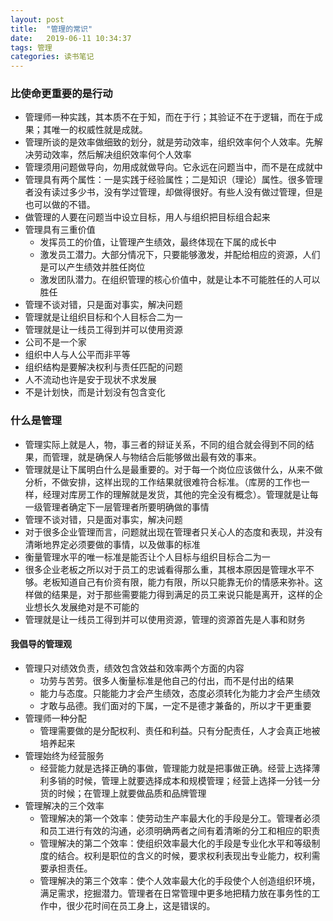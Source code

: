 ```yaml
---
layout: post
title:  "管理的常识"
date:   2019-06-11 10:34:37
tags: 管理 
categories: 读书笔记
---
```


### 比使命更重要的是行动

- 管理师一种实践，其本质不在于知，而在于行；其验证不在于逻辑，而在于成果；其唯一的权威性就是成就。
- 管理所谈的是效率做细致的划分，就是劳动效率，组织效率何个人效率。先解决劳动效率，然后解决组织效率何个人效率
- 管理须用问题做导向，勿用成就做导向。它永远在问题当中，而不是在成就中
- 管理具有两个属性：一是实践于经验属性；二是知识（理论）属性。很多管理者没有读过多少书，没有学过管理，却做得很好。有些人没有做过管理，但是也可以做的不错。
- 做管理的人要在问题当中设立目标，用人与组织把目标组合起来
- 管理具有三重价值
    + 发挥员工的价值，让管理产生绩效，最终体现在下属的成长中
    + 激发员工潜力。大部分情况下，只要能够激发，并配给相应的资源，人们是可以产生绩效并胜任岗位
    + 激发团队潜力。在组织管理的核心价值中，就是让本不可能胜任的人可以胜任
- 管理不谈对错，只是面对事实，解决问题
- 管理就是让组织目标和个人目标合二为一
- 管理就是让一线员工得到并可以使用资源
- 公司不是一个家
- 组织中人与人公平而非平等
- 组织结构是要解决权利与责任匹配的问题
- 人不流动也许是安于现状不求发展
- 不是计划快，而是计划没有包含变化

### 什么是管理

- 管理实际上就是人，物，事三者的辩证关系，不同的组合就会得到不同的结果，而管理，就是确保人与物结合后能够做出最有效的事来。
- 管理就是让下属明白什么是最重要的。对于每一个岗位应该做什么，从来不做分析，不做安排，这样出现的工作结果就很难符合标准。（库房的工作也一样，经理对库房工作的理解就是发货，其他的完全没有概念）。管理就是让每一级管理者确定下一层管理者所要明确做的事情
- 管理不谈对错，只是面对事实，解决问题
- 对于很多企业管理而言，问题就出现在管理者只关心人的态度和表现，并没有清晰地界定必须要做的事情，以及做事的标准
- 衡量管理水平的唯一标准是能否让个人目标与组织目标合二为一
- 很多企业老板之所以对于员工的忠诚看得那么重，其根本原因是管理水平不够。老板知道自己有价资有限，能力有限，所以只能靠无价的情感来弥补。这样做的结果是，对于那些需要能力得到满足的员工来说只能是离开，这样的企业想长久发展绝对是不可能的
- 管理就是让一线员工得到并可以使用资源，管理的资源首先是人事和财务

#### 我倡导的管理观

- 管理只对绩效负责，绩效包含效益和效率两个方面的内容
    + 功劳与苦劳。很多人衡量标准是他自己的付出，而不是付出的结果
    + 能力与态度。只能能力才会产生绩效，态度必须转化为能力才会产生绩效
    + 才敢与品德。我们面对的下属，一定不是德才兼备的，所以才干更重要
-  管理师一种分配
    +  管理需要做的是分配权利、责任和利益。只有分配责任，人才会真正地被培养起来
- 管理始终为经营服务
    + 经营能力就是选择正确的事做，管理能力就是把事做正确。经营上选择薄利多销的时候，管理上就要选择成本和规模管理；经营上选择一分钱一分货的时候；在管理上就要做品质和品牌管理
- 管理解决的三个效率
    + 管理解决的第一个效率：使劳动生产率最大化的手段是分工。管理者必须和员工进行有效的沟通，必须明确两者之间有着清晰的分工和相应的职责
    + 管理解决的第二个效率：使组织效率最大化的手段是专业化水平和等级制度的结合。权利是职位的含义的时候，要求权利表现出专业能力，权利需要承担责任。
    + 管理解决的第三个效率：使个人效率最大化的手段使个人创造组织环境，满足需求，挖掘潜力。管理者在日常管理中更多地把精力放在事务性的工作中，很少花时间在员工身上，这是错误的。
